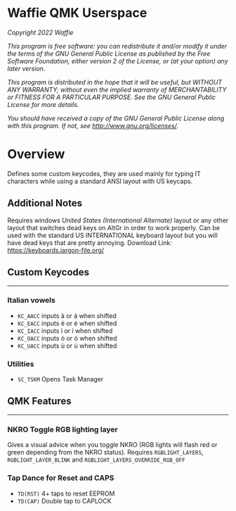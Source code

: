 Waffie QMK Userspace
========================

_Copyright 2022 Waffie_

_This program is free software: you can redistribute it and/or modify
it under the terms of the GNU General Public License as published by
the Free Software Foundation, either version 2 of the License, or
(at your option) any later version._

_This program is distributed in the hope that it will be useful,
but WITHOUT ANY WARRANTY; without even the implied warranty of
MERCHANTABILITY or FITNESS FOR A PARTICULAR PURPOSE.  See the
GNU General Public License for more details._

_You should have received a copy of the GNU General Public License
along with this program.  If not, see <http://www.gnu.org/licenses/>._

# Overview
Defines some custom keycodes, they are used mainly for typing IT characters while using a standard ANSI layout with US keycaps.

## Additional Notes
Requires windows _United States (International Alternate)_ layout or any other layout that switches dead keys on AltGr in order to work properly.
Can be used with the standard US INTERNATIONAL keyboard layout but you will have dead keys that are pretty annoying.
Download Link: https://keyboards.jargon-file.org/

## Custom Keycodes
----
### Italian vowels
- `KC_AACC` inputs à or á when shifted
- `KC_EACC` inputs è or é when shifted
- `KC_IACC` inputs ì or í when shifted
- `KC_OACC` inputs ò or ó when shifted
- `KC_UACC` inputs ù or ú when shifted

### Utilities
- `SC_TSKM` Opens Task Manager

## QMK Features
----
### NKRO Toggle RGB lighting layer
Gives a visual advice when you toggle NKRO (RGB lights will flash red or green depending from the NKRO status).
Requires `RGBLIGHT_LAYERS`, `RGBLIGHT_LAYER_BLINK` and `RGBLIGHT_LAYERS_OVERRIDE_RGB_OFF`

### Tap Dance for Reset and CAPS
- `TD(RST)` 4+ taps to reset EEPROM
- `TD(CAP)` Double tap to CAPLOCK
